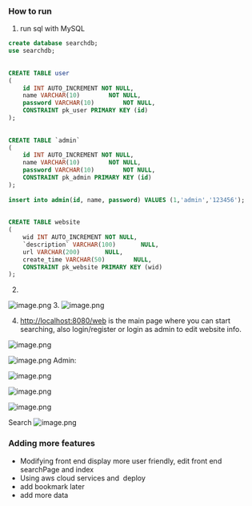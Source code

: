 ### How to run
1. run sql with MySQL

```sql
create database searchdb;  
use searchdb;  
  
  
CREATE TABLE user  
(  
    id INT AUTO_INCREMENT NOT NULL,  
    name VARCHAR(10)        NOT NULL,  
    password VARCHAR(10)        NOT NULL,  
    CONSTRAINT pk_user PRIMARY KEY (id)  
);  
  
  
CREATE TABLE `admin`  
(  
    id INT AUTO_INCREMENT NOT NULL,  
    name VARCHAR(10)        NOT NULL,  
    password VARCHAR(10)        NOT NULL,  
    CONSTRAINT pk_admin PRIMARY KEY (id)  
);  
  
insert into admin(id, name, password) VALUES (1,'admin','123456');  
  
  
CREATE TABLE website  
(  
    wid INT AUTO_INCREMENT NOT NULL,  
    `description` VARCHAR(100)       NULL,  
    url VARCHAR(200)       NULL,  
    create_time VARCHAR(50)        NULL,  
    CONSTRAINT pk_website PRIMARY KEY (wid)  
);
```
2.
![image.png](https://cdn.nlark.com/yuque/0/2022/png/29531365/1657490748988-a9d01812-5cd1-460e-bcdf-d655a1d529f6.png#clientId=u1662158d-4898-4&crop=0&crop=0&crop=1&crop=1&from=paste&height=341&id=u0eabdf7c&margin=%5Bobject%20Object%5D&name=image.png&originHeight=469&originWidth=1949&originalType=binary&ratio=1&rotation=0&showTitle=false&size=251512&status=done&style=none&taskId=u7c2915d7-8482-4f52-8342-2b646a03b15&title=&width=1417.4545454545455)
3.
![image.png](https://cdn.nlark.com/yuque/0/2022/png/29531365/1657490758195-4ce694b9-0db7-4006-bbbd-39131bdc74a1.png#clientId=u1662158d-4898-4&crop=0&crop=0&crop=1&crop=1&from=paste&height=377&id=u9ad3baa3&margin=%5Bobject%20Object%5D&name=image.png&originHeight=518&originWidth=1948&originalType=binary&ratio=1&rotation=0&showTitle=false&size=177362&status=done&style=none&taskId=u0d59c201-f6a5-4831-b561-d95f751e035&title=&width=1416.7272727272727)

4. [http://localhost:8080/web](http://localhost:8080/web) is the main page where you can start searching, also login/register or login as admin to edit website info.

![image.png](https://cdn.nlark.com/yuque/0/2022/png/29531365/1657490782343-02a04415-eb66-4e34-b991-3b312e09fac4.png#clientId=u1662158d-4898-4&crop=0&crop=0&crop=1&crop=1&from=paste&height=814&id=ud377d76c&margin=%5Bobject%20Object%5D&name=image.png&originHeight=1119&originWidth=1931&originalType=binary&ratio=1&rotation=0&showTitle=false&size=63554&status=done&style=none&taskId=ufd04e2b8-8b1b-42e8-b94d-d73bfb2711f&title=&width=1404.3636363636363)




![image.png](https://cdn.nlark.com/yuque/0/2022/png/29531365/1657490805426-2bf38b61-326d-4caa-91eb-33e911664517.png#clientId=u1662158d-4898-4&crop=0&crop=0&crop=1&crop=1&from=paste&height=1022&id=u8197bb25&margin=%5Bobject%20Object%5D&name=image.png&originHeight=1405&originWidth=1728&originalType=binary&ratio=1&rotation=0&showTitle=false&size=1494226&status=done&style=none&taskId=u41279b34-839b-45b4-adc4-8ad6d45a1b7&title=&width=1256.7272727272727)
Admin:

![image.png](https://cdn.nlark.com/yuque/0/2022/png/29531365/1657490877365-6af268e6-72a4-47a5-82a1-629c7ad18e83.png#clientId=u1662158d-4898-4&crop=0&crop=0&crop=1&crop=1&from=paste&height=1001&id=u4166de4b&margin=%5Bobject%20Object%5D&name=image.png&originHeight=1377&originWidth=1913&originalType=binary&ratio=1&rotation=0&showTitle=false&size=1739424&status=done&style=none&taskId=uacb79a81-579a-4e23-bcdb-1ac18ad5953&title=&width=1391.2727272727273)



![image.png](https://cdn.nlark.com/yuque/0/2022/png/29531365/1657490892608-5c4a5a70-67cd-4f8d-ac03-30aab68c2f31.png#clientId=u1662158d-4898-4&crop=0&crop=0&crop=1&crop=1&from=paste&height=959&id=u961c145f&margin=%5Bobject%20Object%5D&name=image.png&originHeight=1319&originWidth=1908&originalType=binary&ratio=1&rotation=0&showTitle=false&size=229620&status=done&style=none&taskId=uaa2ce67c-d85b-4b6d-af44-6d0fa49baed&title=&width=1387.6363636363637)


![image.png](https://cdn.nlark.com/yuque/0/2022/png/29531365/1657490900969-ac88c0ed-1b29-45d1-99f5-0651e7e00a5a.png#clientId=u1662158d-4898-4&crop=0&crop=0&crop=1&crop=1&from=paste&height=697&id=u7cec38de&margin=%5Bobject%20Object%5D&name=image.png&originHeight=958&originWidth=1936&originalType=binary&ratio=1&rotation=0&showTitle=false&size=115601&status=done&style=none&taskId=u50a4c875-1202-4880-b5f2-747a68bb318&title=&width=1408)


Search
![image.png](https://cdn.nlark.com/yuque/0/2022/png/29531365/1657490920829-771c7dc7-6a24-479d-a13c-800c86f53ccd.png#clientId=u1662158d-4898-4&crop=0&crop=0&crop=1&crop=1&from=paste&height=977&id=u19cb86e8&margin=%5Bobject%20Object%5D&name=image.png&originHeight=1343&originWidth=1625&originalType=binary&ratio=1&rotation=0&showTitle=false&size=231461&status=done&style=none&taskId=udaa69001-aa82-47a9-a19a-f713e67b2a1&title=&width=1181.8181818181818)

### Adding more features

- Modifying front end display more user friendly, edit front end searchPage and index 
- Using aws cloud services and  deploy
- add bookmark later
- add more data

